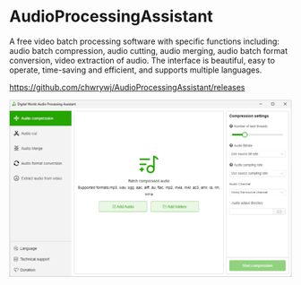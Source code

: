 # AudioProcessingAssistant
A free video batch processing software with specific functions including: audio batch compression, audio cutting, audio merging, audio batch format conversion, video extraction of audio. The interface is beautiful, easy to operate, time-saving and efficient, and supports multiple languages.

https://github.com/chwrywj/AudioProcessingAssistant/releases

![](https://github.com/chwrywj/AudioProcessingAssistant/blob/main/screenshot1.png)
